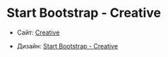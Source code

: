 # Start Bootstrap - Creative

* Сайт: [Creative](https://dismalway.github.io/creative/)

* Дизайн: [Start Bootstrap - Creative](https://startbootstrap.com/template-overviews/creative/)
